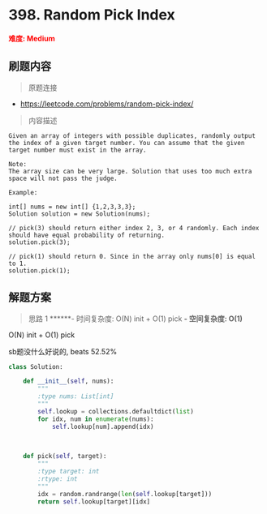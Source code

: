 # 398. Random Pick Index

**<font color=red>难度: Medium</font>**

## 刷题内容

> 原题连接

* https://leetcode.com/problems/random-pick-index/

> 内容描述

```
Given an array of integers with possible duplicates, randomly output the index of a given target number. You can assume that the given target number must exist in the array.

Note:
The array size can be very large. Solution that uses too much extra space will not pass the judge.

Example:

int[] nums = new int[] {1,2,3,3,3};
Solution solution = new Solution(nums);

// pick(3) should return either index 2, 3, or 4 randomly. Each index should have equal probability of returning.
solution.pick(3);

// pick(1) should return 0. Since in the array only nums[0] is equal to 1.
solution.pick(1);
```

## 解题方案

> 思路 1
******- 时间复杂度: O(N) init + O(1) pick ******- 空间复杂度: O(1)******



O(N) init + O(1) pick

sb题没什么好说的, beats 52.52%


```python
class Solution:

    def __init__(self, nums):
        """
        :type nums: List[int]
        """
        self.lookup = collections.defaultdict(list)
        for idx, num in enumerate(nums):
            self.lookup[num].append(idx)
            
        

    def pick(self, target):
        """
        :type target: int
        :rtype: int
        """
        idx = random.randrange(len(self.lookup[target]))
        return self.lookup[target][idx]
```































